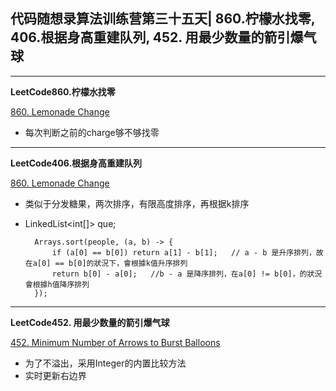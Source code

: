## **代码随想录算法训练营第三十五天| 860.柠檬水找零, 406.根据身高重建队列, 452. 用最少数量的箭引爆气球**
<hr/>

**LeetCode860.柠檬水找零**

[860. Lemonade Change](https://leetcode.cn/problems/lemonade-change/description/)

- 每次判断之前的charge够不够找零

<hr/>

**LeetCode406.根据身高重建队列**

[860. Lemonade Change](https://leetcode.cn/problems/lemonade-change/description/)

- 类似于分发糖果，两次排序，有限高度排序，再根据k排序
- LinkedList<int[]> que;

        Arrays.sort(people, (a, b) -> {
            if (a[0] == b[0]) return a[1] - b[1];   // a - b 是升序排列，故在a[0] == b[0]的狀況下，會根據k值升序排列
            return b[0] - a[0];   //b - a 是降序排列，在a[0] != b[0]，的狀況會根據h值降序排列
        });

<hr/>

**LeetCode452. 用最少数量的箭引爆气球**

[452. Minimum Number of Arrows to Burst Balloons](https://leetcode.cn/problems/minimum-number-of-arrows-to-burst-balloons/description/)

- 为了不溢出，采用Integer的内置比较方法
- 实时更新右边界

